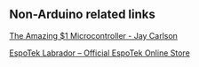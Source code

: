 ## Non-Arduino related links

[The Amazing $1 Microcontroller - Jay Carlson](https://jaycarlson.net/microcontrollers/)

[EspoTek Labrador – Official EspoTek Online Store](https://espotek.com/labrador/)
